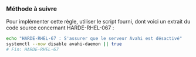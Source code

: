 
### Méthode à suivre

Pour implémenter cette règle, utiliser le script fourni, dont voici un extrait du code source concernant HARDE-RHEL-067 :

``` {.bash .numberLines}
echo "HARDE-RHEL-67 : S'assurer que le serveur Avahi est désactivé"
systemctl --now disable avahi-daemon || true
# Fin: HARDE-RHEL-67
```


